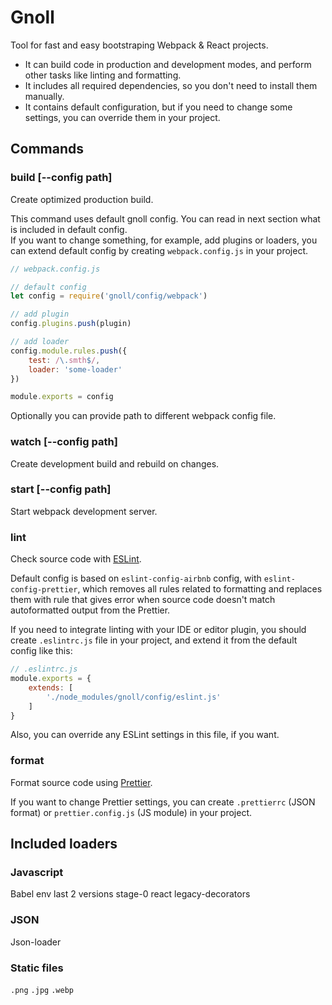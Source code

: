 # Gnoll

Tool for fast and easy bootstraping Webpack & React projects. 

- It can build code in production and development modes,
and perform other tasks like linting and formatting.
- It includes all required dependencies, so you don't need to install them manually.
- It contains default configuration, but if you need to change some settings,
you can override them in your project.


## Commands

### build [--config path]

Create optimized production build.

This command uses default gnoll config.
You can read in next section what is included in default config.
<br>
If you want to change something, for example, add plugins or loaders,
you can extend default config by creating `webpack.config.js` in your project.

```js
// webpack.config.js

// default config
let config = require('gnoll/config/webpack')

// add plugin
config.plugins.push(plugin)

// add loader
config.module.rules.push({
    test: /\.smth$/,
    loader: 'some-loader'
})

module.exports = config
```

Optionally you can provide path to different webpack config file.

### watch [--config path]

Create development build and rebuild on changes.

### start [--config path]

Start webpack development server.

### lint

Check source code with [ESLint](https://eslint.org).

Default config is based on `eslint-config-airbnb` config, with `eslint-config-prettier`,
which removes all rules related to formatting and replaces them with rule
that gives error when source code doesn't match autoformatted output from the Prettier.

If you need to integrate linting with your IDE or editor plugin, you should
create `.eslintrc.js` file in your project, and extend it from the default config like this:

```js
// .eslintrc.js
module.exports = {
    extends: [
        './node_modules/gnoll/config/eslint.js'
    ]
}
```

Also, you can override any ESLint settings in this file, if you want.

### format

Format source code using [Prettier](https://prettier.io/).

If you want to change Prettier settings, you can create `.prettierrc` (JSON format)
or `prettier.config.js` (JS module) in your project.

## Included loaders

### Javascript

Babel
	env last 2 versions
	stage-0
	react
	legacy-decorators

### JSON

Json-loader

### Static files

`.png`
`.jpg`
`.webp`
